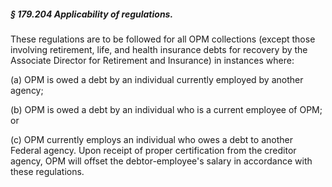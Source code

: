##### § 179.204 Applicability of regulations. #####

These regulations are to be followed for all OPM collections (except those involving retirement, life, and health insurance debts for recovery by the Associate Director for Retirement and Insurance) in instances where:

(a) OPM is owed a debt by an individual currently employed by another agency;

(b) OPM is owed a debt by an individual who is a current employee of OPM; or

(c) OPM currently employs an individual who owes a debt to another Federal agency. Upon receipt of proper certification from the creditor agency, OPM will offset the debtor-employee's salary in accordance with these regulations.